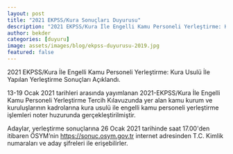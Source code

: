 ```yaml
---
layout: post
title: "2021 EKPSS/Kura Sonuçları Duyurusu"
description: "2021 EKPSS/Kura İle Engelli Kamu Personeli Yerleştirme: Kura Usulü İle Yapılan Yerleştirme Sonuçları Açıklandı."
author: bekder
categories: [duyuru]
image: assets/images/blog/ekpss-duyurusu-2019.jpg
featured: false
---
```


2021 EKPSS/Kura İle Engelli Kamu Personeli Yerleştirme: Kura Usulü İle Yapılan Yerleştirme Sonuçları Açıklandı.

13-19 Ocak 2021 tarihleri arasında yayımlanan 2021-EKPSS/Kura İle Engelli Kamu Personeli Yerleştirme Tercih Kılavuzunda yer alan kamu kurum ve kuruluşlarının kadrolarına kura usulü ile engelli kamu personeli yerleştirme işlemleri noter huzurunda gerçekleştirilmiştir.

Adaylar, yerleştirme sonuçlarına 26 Ocak 2021 tarihinde saat 17.00'den itibaren ÖSYM’nin https://sonuc.osym.gov.tr internet adresinden T.C. Kimlik numaraları ve aday şifreleri ile erişebilirler.
